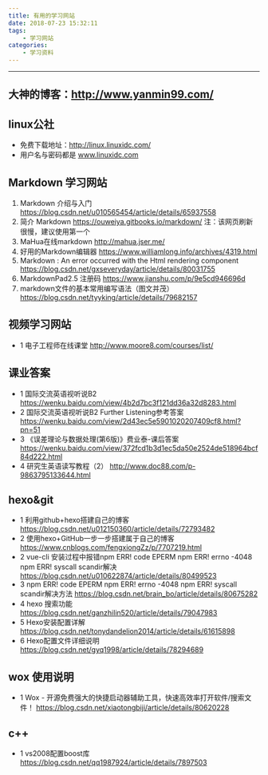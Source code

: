 ```yaml
---
title: 有用的学习网站
date: 2018-07-23 15:32:11
tags: 
    - 学习网站
categories: 
    - 学习资料
---
```

----------------------------------------
大神的博客：http://www.yanmin99.com/
--------------------------------
## linux公社
- 免费下载地址：http://linux.linuxidc.com/
- 用户名与密码都是 www.linuxidc.com

## Markdown 学习网站
1. Markdown 介绍与入门
   https://blog.csdn.net/u010565454/article/details/65937558
2. 简介 Markdown
   https://ouweiya.gitbooks.io/markdown/ 
注：该网页刷新很慢，建议使用第一个   
3. MaHua在线markdown
   http://mahua.jser.me/
4. 好用的Markdown编辑器
   https://www.williamlong.info/archives/4319.html
5. Markdown : An error occurred with the Html rendering component
   https://blog.csdn.net/gxseveryday/article/details/80031755
6. MarkdownPad2.5 注册码
   https://www.jianshu.com/p/9e5cd946696d
7. markdown文件的基本常用编写语法（图文并茂）
   https://blog.csdn.net/tyyking/article/details/79682157
## 视频学习网站
- 1 电子工程师在线课堂
   http://www.moore8.com/courses/list/
   
## 课业答案
* 1 国际交流英语视听说B2
   https://wenku.baidu.com/view/4b2d7bc3f121dd36a32d8283.html
* 2 国际交流英语视听说B2 Further Listening参考答案
   https://wenku.baidu.com/view/2d43ec5e5901020207409cf8.html?pn=51
* 3 《误差理论与数据处理(第6版)》费业泰-课后答案
   https://wenku.baidu.com/view/372fcd1b3d1ec5da50e2524de518964bcf84d222.html
* 4 研究生英语读写教程（2）
   http://www.doc88.com/p-9863795133644.html
   
   
## hexo&git
* 1 利用github+hexo搭建自己的博客
   https://blog.csdn.net/u012150360/article/details/72793482
* 2 使用hexo+GitHub一步一步搭建属于自己的博客
   https://www.cnblogs.com/fengxiongZz/p/7707219.html
* 2 vue-cli 安装过程中报错npm ERR! code EPERM npm ERR! errno -4048 npm ERR! syscall scandir解决
   https://blog.csdn.net/u010622874/article/details/80499523
* 3 npm ERR! code EPERM npm ERR! errno -4048 npm ERR! syscall scandir解决方法
   https://blog.csdn.net/brain_bo/article/details/80675282
* 4 hexo 搜索功能
   https://blog.csdn.net/ganzhilin520/article/details/79047983
* 5 Hexo安装配置详解
   https://blog.csdn.net/tonydandelion2014/article/details/61615898
* 6 Hexo配置文件详细说明
   https://blog.csdn.net/gyq1998/article/details/78294689
## wox 使用说明
* 1 Wox - 开源免费强大的快捷启动器辅助工具，快速高效率打开软件/搜索文件！
   https://blog.csdn.net/xiaotongbiji/article/details/80620228
## c++
- 1 vs2008配置boost库
   https://blog.csdn.net/qq1987924/article/details/7897503
   
   
   
   
   
   
   
   
   
   
   
   
   
   
   